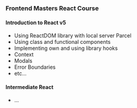 ### Frontend Masters React Course
#### Introduction to React v5
- Using ReactDOM library with local server Parcel
- Using class and functional components
- Implementing own and using library hooks
- Context
- Modals
- Error Boundaries
- etc...

#### Intermediate React
- ...